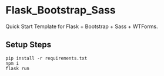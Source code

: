 # Flask_Bootstrap_Sass
Quick Start Template for Flask + Bootstrap + Sass + WTForms.

## Setup Steps
```
pip install -r requirements.txt
npm i
flask run
```
